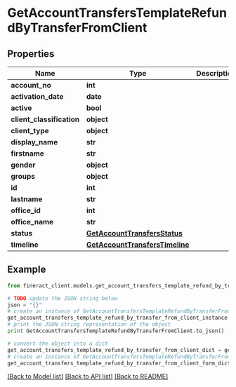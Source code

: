 # GetAccountTransfersTemplateRefundByTransferFromClient


## Properties

Name | Type | Description | Notes
------------ | ------------- | ------------- | -------------
**account_no** | **int** |  | [optional] 
**activation_date** | **date** |  | [optional] 
**active** | **bool** |  | [optional] 
**client_classification** | **object** |  | [optional] 
**client_type** | **object** |  | [optional] 
**display_name** | **str** |  | [optional] 
**firstname** | **str** |  | [optional] 
**gender** | **object** |  | [optional] 
**groups** | **object** |  | [optional] 
**id** | **int** |  | [optional] 
**lastname** | **str** |  | [optional] 
**office_id** | **int** |  | [optional] 
**office_name** | **str** |  | [optional] 
**status** | [**GetAccountTransfersStatus**](GetAccountTransfersStatus.md) |  | [optional] 
**timeline** | [**GetAccountTransfersTimeline**](GetAccountTransfersTimeline.md) |  | [optional] 

## Example

```python
from fineract_client.models.get_account_transfers_template_refund_by_transfer_from_client import GetAccountTransfersTemplateRefundByTransferFromClient

# TODO update the JSON string below
json = "{}"
# create an instance of GetAccountTransfersTemplateRefundByTransferFromClient from a JSON string
get_account_transfers_template_refund_by_transfer_from_client_instance = GetAccountTransfersTemplateRefundByTransferFromClient.from_json(json)
# print the JSON string representation of the object
print GetAccountTransfersTemplateRefundByTransferFromClient.to_json()

# convert the object into a dict
get_account_transfers_template_refund_by_transfer_from_client_dict = get_account_transfers_template_refund_by_transfer_from_client_instance.to_dict()
# create an instance of GetAccountTransfersTemplateRefundByTransferFromClient from a dict
get_account_transfers_template_refund_by_transfer_from_client_form_dict = get_account_transfers_template_refund_by_transfer_from_client.from_dict(get_account_transfers_template_refund_by_transfer_from_client_dict)
```
[[Back to Model list]](../README.md#documentation-for-models) [[Back to API list]](../README.md#documentation-for-api-endpoints) [[Back to README]](../README.md)


